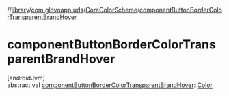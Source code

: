 //[library](../../../index.md)/[com.glovoapp.uds](../index.md)/[CoreColorScheme](index.md)/[componentButtonBorderColorTransparentBrandHover](component-button-border-color-transparent-brand-hover.md)

# componentButtonBorderColorTransparentBrandHover

[androidJvm]\
abstract val [componentButtonBorderColorTransparentBrandHover](component-button-border-color-transparent-brand-hover.md): [Color](https://developer.android.com/reference/kotlin/androidx/compose/ui/graphics/Color.html)
